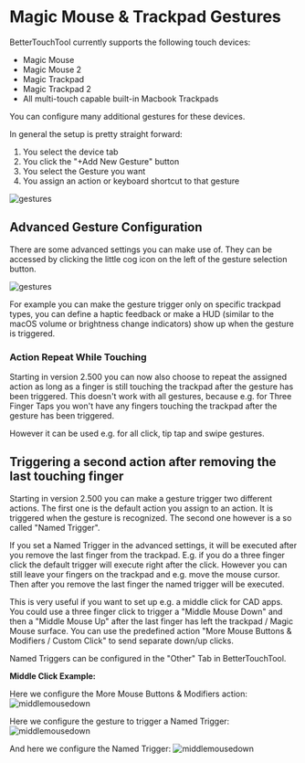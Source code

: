 # Magic Mouse & Trackpad Gestures

BetterTouchTool currently supports the following touch devices:
* Magic Mouse
* Magic Mouse 2
* Magic Trackpad
* Magic Trackpad 2
* All multi-touch capable built-in Macbook Trackpads

You can configure many additional gestures for these devices.

In general the setup is pretty straight forward:
1. You select the device tab 
2. You click the "+Add New Gesture" button
3. You select the Gesture you want
4. You assign an action or keyboard shortcut to that gesture

![gestures](media/gestures.png)


## Advanced Gesture Configuration
There are some advanced settings you can make use of. They can be accessed by clicking the little cog icon on the left of the gesture selection button.

![gestures](media/gestures2.png)

For example you can make the gesture trigger only on specific trackpad types, you can define a haptic feedback or make a HUD (similar to the macOS volume or brightness change indicators) show up when the gesture is triggered.

### Action Repeat While Touching
Starting in version 2.500 you can now also choose to repeat the assigned action as long as a finger is still touching the trackpad after the gesture has been triggered. This doesn't work with all gestures, because e.g. for Three Finger Taps you won't have any fingers touching the trackpad after the gesture has been triggered.

However it can be used e.g. for all click, tip tap and swipe gestures.

## Triggering a second action after removing the last touching finger
Starting in version 2.500 you can make a gesture trigger two different actions. The first one is the default action you assign to an action. It is triggered when the gesture is recognized. The second one however is a so called "Named Trigger".

If you set a Named Trigger in the advanced settings, it will be executed after you remove the last finger from the trackpad. E.g. if you do a three finger click the default trigger will execute right after the click. However you can still leave your fingers on the trackpad and e.g. move the mouse cursor. Then after you remove the last finger the named trigger will be executed.

This is very useful if you want to set up e.g. a middle click for CAD apps. You could use a three finger click to trigger a "Middle Mouse Down" and then a "Middle Mouse Up" after the last finger has left the trackpad / Magic Mouse surface. You can use the predefined action "More Mouse Buttons & Modifiers / Custom Click" to send separate down/up clicks.

Named Triggers can be configured in the "Other" Tab in BetterTouchTool.

**Middle Click Example:**

Here we configure the More Mouse Buttons & Modifiers action:
![middlemousedown](media/middle_mouse_down.png)

Here we configure the gesture to trigger a Named Trigger:
![middlemousedown](media/middle_mouse_down_gesture.png)

And here we configure the Named Trigger:
![middlemousedown](media/named_trigger_gesture.png)



